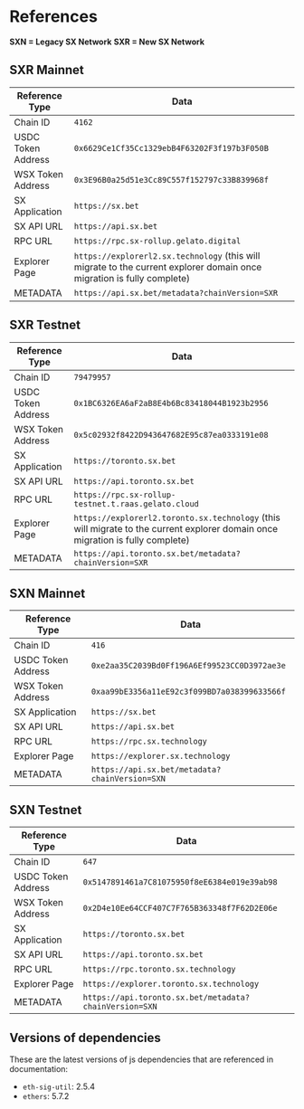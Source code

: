 # References

**SXN = Legacy SX Network**
**SXR = New SX Network**

## SXR Mainnet

| Reference Type | Data |
| ----- | -------------------------------------------- |
| Chain ID | `4162` |
| USDC Token Address  | `0x6629Ce1Cf35Cc1329ebB4F63202F3f197b3F050B` |
| WSX Token Address  | `0x3E96B0a25d51e3Cc89C557f152797c33B839968f` |
| SX Application | `https://sx.bet` |
| SX API URL | `https://api.sx.bet` |
| RPC URL | `https://rpc.sx-rollup.gelato.digital` |
| Explorer Page | `https://explorerl2.sx.technology` (this will migrate to the current explorer domain once migration is fully complete) |
| METADATA | `https://api.sx.bet/metadata?chainVersion=SXR` |

## SXR Testnet

| Reference Type | Data |
| ----- | -------------------------------------------- |
| Chain ID | `79479957` |
| USDC Token Address  | `0x1BC6326EA6aF2aB8E4b6Bc83418044B1923b2956` |
| WSX Token Address  | `0x5c02932f8422D943647682E95c87ea0333191e08` |
| SX Application | `https://toronto.sx.bet` |
| SX API URL | `https://api.toronto.sx.bet` |
| RPC URL | `https://rpc.sx-rollup-testnet.t.raas.gelato.cloud` |
| Explorer Page | `https://explorerl2.toronto.sx.technology` (this will migrate to the current explorer domain once migration is fully complete) |
| METADATA | `https://api.toronto.sx.bet/metadata?chainVersion=SXR` |

## SXN Mainnet

| Reference Type | Data |
| ----- | -------------------------------------------- |
| Chain ID | `416` |
| USDC Token Address  | `0xe2aa35C2039Bd0Ff196A6Ef99523CC0D3972ae3e` |
| WSX Token Address  | `0xaa99bE3356a11eE92c3f099BD7a038399633566f` |
| SX Application | `https://sx.bet` |
| SX API URL | `https://api.sx.bet` |
| RPC URL | `https://rpc.sx.technology` |
| Explorer Page | `https://explorer.sx.technology` |
| METADATA | `https://api.sx.bet/metadata?chainVersion=SXN` |

## SXN Testnet

| Reference Type | Data |
| ----- | -------------------------------------------- |
| Chain ID | `647` |
| USDC Token Address  | `0x5147891461a7C81075950f8eE6384e019e39ab98` |
| WSX Token Address  | `0x2D4e10Ee64CCF407C7F765B363348f7F62D2E06e` |
| SX Application | `https://toronto.sx.bet` |
| SX API URL | `https://api.toronto.sx.bet` |
| RPC URL | `https://rpc.toronto.sx.technology` |
| Explorer Page | `https://explorer.toronto.sx.technology` |
| METADATA | `https://api.toronto.sx.bet/metadata?chainVersion=SXN` |

## Versions of dependencies

These are the latest versions of js dependencies that are referenced in documentation:

- `eth-sig-util`: 2.5.4
- `ethers`: 5.7.2
